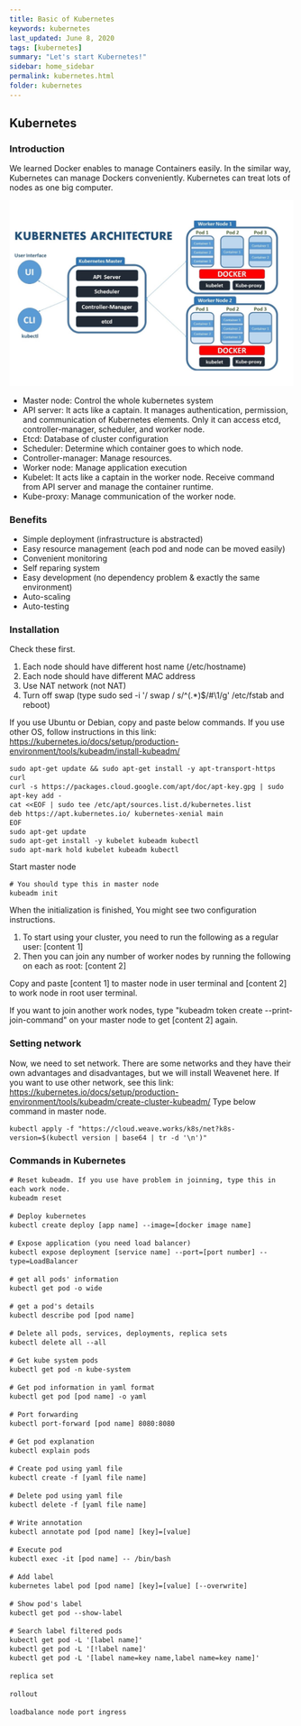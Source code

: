 ```yaml
---
title: Basic of Kubernetes
keywords: kubernetes
last_updated: June 8, 2020
tags: [kubernetes]
summary: "Let's start Kubernetes!"
sidebar: home_sidebar
permalink: kubernetes.html
folder: kubernetes
---
```


## Kubernetes

### Introduction

We learned Docker enables to manage Containers easily. In the similar way, Kubernetes can manage Dockers conveniently. Kubernetes can treat lots of nodes as one big computer. 

![kubernetes-architecture](images/kubernetes/k8s-architecture.png "https://dockerlabs.collabnix.com/kubernetes/beginners/what-is-kubernetes/#what-is-kubernetes")

- Master node: Control the whole kubernetes system 
- API server: It acts like a captain. It manages authentication, permission, and communication of Kubernetes elements. Only it can access etcd, controller-manager, scheduler, and worker node.
- Etcd: Database of cluster configuration
- Scheduler: Determine which container goes to which node.
- Controller-manager: Manage resources.
- Worker node: Manage application execution
- Kubelet: It acts like a captain in the worker node. Receive command from API server and manage the container runtime.
- Kube-proxy: Manage communication of the worker node.

### Benefits

- Simple deployment (infrastructure is abstracted)
- Easy resource management (each pod and node can be moved easily)
- Convenient monitoring
- Self reparing system
- Easy development (no dependency problem & exactly the same environment)
- Auto-scaling
- Auto-testing

### Installation

Check these first.

1. Each node should have different host name (/etc/hostname)
2. Each node should have different MAC address
3. Use NAT network (not NAT)
4. Turn off swap (type sudo sed -i '/ swap / s/^\(.*\)$/#\1/g' /etc/fstab and reboot)

If you use Ubuntu or Debian, copy and paste below commands.
If you use other OS, follow instructions in this link: https://kubernetes.io/docs/setup/production-environment/tools/kubeadm/install-kubeadm/
```
sudo apt-get update && sudo apt-get install -y apt-transport-https curl
curl -s https://packages.cloud.google.com/apt/doc/apt-key.gpg | sudo apt-key add -
cat <<EOF | sudo tee /etc/apt/sources.list.d/kubernetes.list
deb https://apt.kubernetes.io/ kubernetes-xenial main
EOF
sudo apt-get update
sudo apt-get install -y kubelet kubeadm kubectl
sudo apt-mark hold kubelet kubeadm kubectl
```

Start master node

```
# You should type this in master node
kubeadm init
```

When the initialization is finished, You might see two configuration instructions.

1. To start using your cluster, you need to run the following as a regular user: [content 1]
2. Then you can join any number of worker nodes by running the following on each as root: [content 2]

Copy and paste [content 1] to master node in user terminal and [content 2] to work node in root user terminal.

If you want to join another work nodes, type "kubeadm token create --print-join-command" on your master node to get [content 2] again.

### Setting network

Now, we need to set network. 
There are some networks and they have their own advantages and disadvantages, but we will install Weavenet here.
If you want to use other network, see this link: https://kubernetes.io/docs/setup/production-environment/tools/kubeadm/create-cluster-kubeadm/
Type below command in master node.

```
kubectl apply -f "https://cloud.weave.works/k8s/net?k8s-version=$(kubectl version | base64 | tr -d '\n')"
```

### Commands in Kubernetes

```
# Reset kubeadm. If you use have problem in joinning, type this in each work node.
kubeadm reset

# Deploy kubernetes
kubectl create deploy [app name] --image=[docker image name]

# Expose application (you need load balancer)
kubectl expose deployment [service name] --port=[port number] --type=LoadBalancer

# get all pods' information
kubectl get pod -o wide

# get a pod's details
kubectl describe pod [pod name]

# Delete all pods, services, deployments, replica sets
kubectl delete all --all

# Get kube system pods
kubectl get pod -n kube-system

# Get pod information in yaml format
kubectl get pod [pod name] -o yaml

# Port forwarding
kubectl port-forward [pod name] 8080:8080

# Get pod explanation
kubectl explain pods

# Create pod using yaml file
kubectl create -f [yaml file name]

# Delete pod using yaml file
kubectl delete -f [yaml file name]

# Write annotation
kubectl annotate pod [pod name] [key]=[value]

# Execute pod
kubectl exec -it [pod name] -- /bin/bash

# Add label
kubernetes label pod [pod name] [key]=[value] [--overwrite]

# Show pod's label
kubectl get pod --show-label

# Search label filtered pods
kubectl get pod -L '[label name]'
kubectl get pod -L '[!label name]'
kubectl get pod -L '[label name=key name,label name=key name]'

replica set

rollout

loadbalance node port ingress
```
